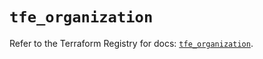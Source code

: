 # `tfe_organization`

Refer to the Terraform Registry for docs: [`tfe_organization`](https://registry.terraform.io/providers/hashicorp/tfe/0.60.1/docs/resources/organization).
